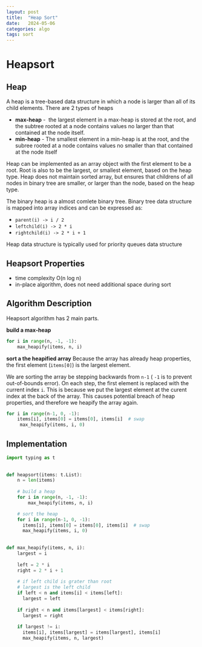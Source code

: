 ```yaml
---
layout: post
title:  "Heap Sort"
date:   2024-05-06
categories: algo
tags: sort
---
```


# Heapsort
## Heap
A heap is a tree-based data structure in which a node is larger than all of its child elements. There are 2 types of heaps
- **max-heap** -  the largest element in a max-heap is stored at the root, and the subtree rooted at a node contains values no larger than that contained at the node itself. 
-  **min-heap** - The smallest element in a min-heap is at the root, and the subree rooted at a node contains values no smaller than that contained at the node itself

Heap can be implemented as an array object with the first element to be a root. Root is also to be the largest, or smallest element, based on the heap type. Heap does not maintain sorted array, but ensures that childrens of all nodes in binary tree are smaller, or larger than the node, based on the heap type.

The binary heap is a almost comlete binary tree. Binary tree data structure is mapped into array indices and can be expressed as:
- `parent(i) -> i / 2`
- `leftchild(i) -> 2 * i`
- `rightchild(i) -> 2 * i + 1`

Heap data structure is typically used for priority queues data structure

## Heapsort Properties
- time complexity O(n log n)
- in-place algorithm, does not need additional space during sort

## Algorithm Description
Heapsort algorithm has 2 main parts.

**build a max-heap**
```Python
for i in range(n, -1, -1):  
	max_heapify(items, n, i)  
```

**sort a the heapified array**
Because the array has already heap properties, the first element (`items[0]`) is the largest element.

We are sorting the array be stepping backwards from `n-1` ( `-1` is to prevent out-of-bounds error). On each step, the first element is replaced with the current index `i`. This is because we put the largest element at the curent index at the back of the array. This causes potential breach of heap properties, and therefore we heapify the array again.

```Python
for i in range(n-1, 0, -1):  
	items[i], items[0] = items[0], items[i]  # swap  
	 max_heapify(items, i, 0)  
```

## Implementation
```python
import typing as t  
  
  
def heapsort(items: t.List):  
    n = len(items)  
    
    # build a heap
    for i in range(n, -1, -1):  
        max_heapify(items, n, i)  

    # sort the heap
    for i in range(n-1, 0, -1):  
      items[i], items[0] = items[0], items[i]  # swap  
      max_heapify(items, i, 0)  
  
  
def max_heapify(items, n, i):  
    largest = i  
  
    left = 2 * i  
    right = 2 * i + 1  
  
    # if left child is grater than root  
    # largest is the left child 
    if left < n and items[i] < items[left]:  
      largest = left  
  
    if right < n and items[largest] < items[right]:  
      largest = right  
  
    if largest != i:  
      items[i], items[largest] = items[largest], items[i]  
      max_heapify(items, n, largest)
```